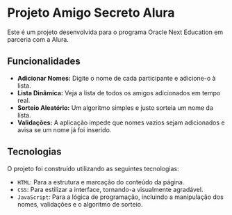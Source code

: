 # Projeto Amigo Secreto Alura
Este é um projeto desenvolvida para o programa Oracle Next Education em parceria com a Alura.
## Funcionalidades

- **Adicionar Nomes:** Digite o nome de cada participante e adicione-o à lista.
- **Lista Dinâmica:** Veja a lista de todos os amigos adicionados em tempo real.
- **Sorteio Aleatório:** Um algoritmo simples e justo sorteia um nome da lista.
- **Validações:** A aplicação impede que nomes vazios sejam adicionados e avisa se um nome já foi inserido.

## Tecnologias

O projeto foi construído utilizando as seguintes tecnologias:

- `HTML`: Para a estrutura e marcação do conteúdo da página.
- `CSS`: Para estilizar a interface, tornando-a visualmente agradável.
- `JavaScript`: Para a lógica de programação, incluindo a manipulação dos nomes, validações e o algoritmo de sorteio.
